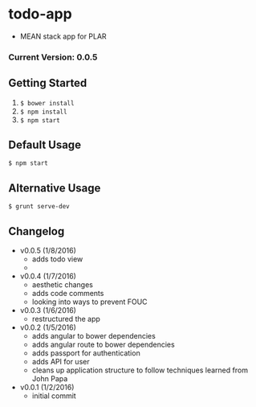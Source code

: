 # todo-app
- MEAN stack app for PLAR

### Current Version: 0.0.5

## Getting Started
1. ```$ bower install```
2. ```$ npm install```
3. ```$ npm start```

## Default Usage
```$ npm start```

## Alternative Usage
```$ grunt serve-dev```

## Changelog
- v0.0.5 (1/8/2016)
	- adds todo view
	- 
- v0.0.4 (1/7/2016)
	- aesthetic changes
	- adds code comments
	- looking into ways to prevent FOUC
- v0.0.3 (1/6/2016)
	- restructured the app
- v0.0.2 (1/5/2016)
	- adds angular to bower dependencies
	- adds angular route to bower dependencies
	- adds passport for authentication
	- adds API for user
	- cleans up application structure to follow techniques learned from John Papa
- v0.0.1 (1/2/2016)
	- initial commit	
